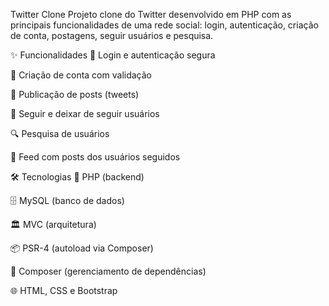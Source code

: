 Twitter Clone
Projeto clone do Twitter desenvolvido em PHP com as principais funcionalidades de uma rede social: login, autenticação, criação de conta, postagens, seguir usuários e pesquisa.

✨ Funcionalidades
🔐 Login e autenticação segura

📝 Criação de conta com validação

📢 Publicação de posts (tweets)

👥 Seguir e deixar de seguir usuários

🔍 Pesquisa de usuários

📰 Feed com posts dos usuários seguidos

🛠 Tecnologias
🐘 PHP (backend)

🗄 MySQL (banco de dados)

🏛 MVC (arquitetura)

📦 PSR-4 (autoload via Composer)

🎩 Composer (gerenciamento de dependências)

🌐 HTML, CSS e Bootstrap
